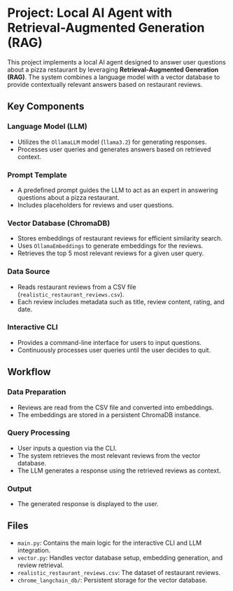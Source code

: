 # Project: Local AI Agent with Retrieval-Augmented Generation (RAG)

This project implements a local AI agent designed to answer user questions about a pizza restaurant by leveraging **Retrieval-Augmented Generation (RAG)**. The system combines a language model with a vector database to provide contextually relevant answers based on restaurant reviews.

## Key Components

### Language Model (LLM)
- Utilizes the `OllamaLLM` model (`llama3.2`) for generating responses.
- Processes user queries and generates answers based on retrieved context.

### Prompt Template
- A predefined prompt guides the LLM to act as an expert in answering questions about a pizza restaurant.
- Includes placeholders for reviews and user questions.

### Vector Database (ChromaDB)
- Stores embeddings of restaurant reviews for efficient similarity search.
- Uses `OllamaEmbeddings` to generate embeddings for the reviews.
- Retrieves the top 5 most relevant reviews for a given user query.

### Data Source
- Reads restaurant reviews from a CSV file (`realistic_restaurant_reviews.csv`).
- Each review includes metadata such as title, review content, rating, and date.

### Interactive CLI
- Provides a command-line interface for users to input questions.
- Continuously processes user queries until the user decides to quit.

## Workflow

### Data Preparation
- Reviews are read from the CSV file and converted into embeddings.
- The embeddings are stored in a persistent ChromaDB instance.

### Query Processing
- User inputs a question via the CLI.
- The system retrieves the most relevant reviews from the vector database.
- The LLM generates a response using the retrieved reviews as context.

### Output
- The generated response is displayed to the user.

## Files

- `main.py`: Contains the main logic for the interactive CLI and LLM integration.
- `vector.py`: Handles vector database setup, embedding generation, and review retrieval.
- `realistic_restaurant_reviews.csv`: The dataset of restaurant reviews.
- `chrome_langchain_db/`: Persistent storage for the vector database.